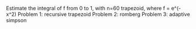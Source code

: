 Estimate the integral of f from 0 to 1, with n=60 trapezoid, where f = e^(-x^2)
Problem 1: recursive trapezoid
Problem 2: romberg
Problem 3: adaptive simpson
